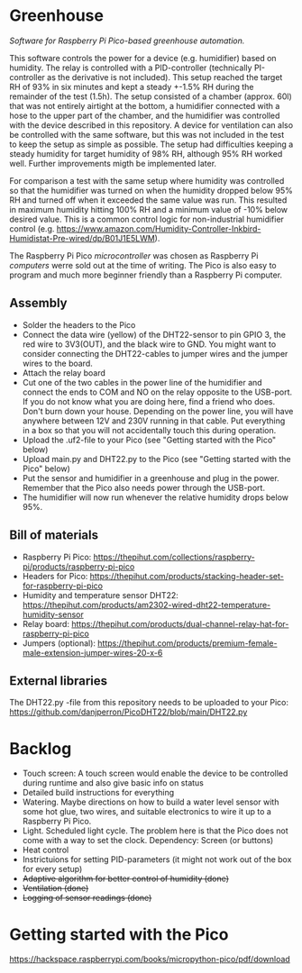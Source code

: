 # Greenhouse
*Software for Raspberry Pi Pico-based greenhouse automation.*

This software controls the power for a device (e.g. humidifier) based on humidity. The relay is controlled with a PID-controller (technically PI-controller as the derivative is not included). This setup reached the target RH of 93% in six minutes and kept a steady +-1.5% RH during the remainder of the test (1.5h). The setup consisted of a chamber (approx. 60l) that was not entirely airtight at the bottom, a humidifier connected with a hose to the upper part of the chamber, and the humidifier was controlled with the device described in this repository. A device for ventilation can also be controlled with the same software, but this was not included in the test to keep the setup as simple as possible.
The setup had difficulties keeping a steady humidity for target humidity of 98% RH, although 95% RH worked well. Further improvements migth be implemented later.

For comparison a test with the same setup where humidity was controlled so that the humidifier was turned on when the humidity dropped below 95% RH and turned off when it exceeded the same value was run. This resulted in maximum humidity hitting 100% RH and a minimum value of -10% below desired value. This is a common control logic for non-industrial humidifier control (e.g. https://www.amazon.com/Humidity-Controller-Inkbird-Humidistat-Pre-wired/dp/B01J1E5LWM).

The Raspberry Pi Pico *microcontroller* was chosen as Raspberry Pi *computers* werre sold out at the time of writing. The Pico is also easy to program and much more beginner friendly than a Raspberry Pi computer.


## Assembly
- Solder the headers to the Pico
- Connect the data wire (yellow) of the DHT22-sensor to pin GPIO 3, the red wire to 3V3(OUT), and the black wire to GND. You might want to consider connecting the DHT22-cables to jumper wires and the jumper wires to the board.
- Attach the relay board
- Cut one of the two cables in the power line of the humidifier and connect the ends to COM and NO on the relay opposite to the USB-port. If you do not know what you are doing here, find a friend who does. Don't burn down your house. Depending on the power line, you will have anywhere between 12V and 230V running in that cable. Put everything in a box so that you will not accidentally touch this during operation.
- Upload the .uf2-file to your Pico (see "Getting started with the Pico" below)
- Upload main.py and DHT22.py to the Pico (see "Getting started with the Pico" below)
- Put the sensor and humidifier in a greenhouse and plug in the power. Remember that the Pico also needs power through the USB-port.
- The humidifier will now run whenever the relative humidity drops below 95%.


## Bill of materials
- Raspberry Pi Pico: https://thepihut.com/collections/raspberry-pi/products/raspberry-pi-pico
- Headers for Pico: https://thepihut.com/products/stacking-header-set-for-raspberry-pi-pico
- Humidity and temperature sensor DHT22: https://thepihut.com/products/am2302-wired-dht22-temperature-humidity-sensor
- Relay board: https://thepihut.com/products/dual-channel-relay-hat-for-raspberry-pi-pico
- Jumpers (optional): https://thepihut.com/products/premium-female-male-extension-jumper-wires-20-x-6


## External libraries
The DHT22.py -file from this repository needs to be uploaded to your Pico:
https://github.com/danjperron/PicoDHT22/blob/main/DHT22.py

# Backlog
- Touch screen: A touch screen would enable the device to be controlled during runtime and also give basic info on status
- Detailed build instructions for everything
- Watering. Maybe directions on how to build a water level sensor with some hot glue, two wires, and suitable electronics to wire it up to a Raspberry Pi Pico.
- Light. Scheduled light cycle. The problem here is that the Pico does not come with a way to set the clock. Dependency: Screen (or buttons)
- Heat control
- Instrictuions for setting PID-parameters (it might not work out of the box for every setup)
- ~~Adaptive algorithm for better control of humidity (done)~~
- ~~Ventilation (done)~~
- ~~Logging of sensor readings (done)~~

# Getting started with the Pico
https://hackspace.raspberrypi.com/books/micropython-pico/pdf/download
